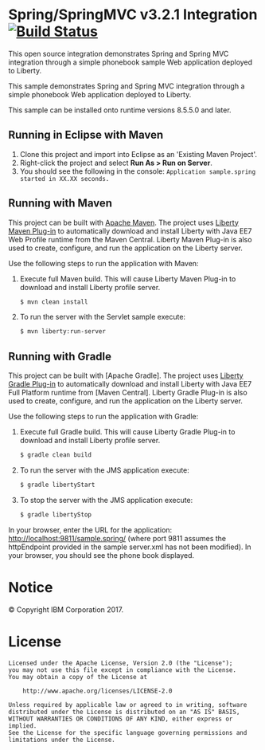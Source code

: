 Spring/SpringMVC v3.2.1 Integration [![Build Status](https://travis-ci.org/WASdev/sample.Spring.svg?branch=master)](https://travis-ci.org/WASdev/sample.Spring)
==============

This open source integration demonstrates Spring and Spring MVC integration through a simple phonebook sample Web application deployed to Liberty.

This sample demonstrates Spring and Spring MVC integration through a simple phonebook Web application deployed to Liberty.

This sample can be installed onto runtime versions 8.5.5.0 and later.


## Running in Eclipse with Maven

1. Clone this project and import into Eclipse as an 'Existing Maven Project'.
2. Right-click the project and select **Run As > Run on Server**.
3. You should see the following in the console: `Application sample.spring started in XX.XX seconds.`

## Running with Maven

This project can be built with [Apache Maven]. The project uses [Liberty Maven Plug-in] to automatically download and install Liberty with Java EE7 Web Profile runtime from the Maven Central. Liberty Maven Plug-in is also used to create, configure, and run the application on the Liberty server. 

Use the following steps to run the application with Maven:

1. Execute full Maven build. This will cause Liberty Maven Plug-in to download and install Liberty profile server.
    ```bash
    $ mvn clean install
    ```
    
2. To run the server with the Servlet sample execute:
    ```bash
    $ mvn liberty:run-server
    ```
 
## Running with Gradle

This project can be built with [Apache Gradle]. The project uses [Liberty Gradle Plug-in] to automatically download and install Liberty with Java EE7 Full Platform runtime from [Maven Central]. Liberty Gradle Plug-in is also used to create, configure, and run the application on the Liberty server. 

Use the following steps to run the application with Gradle:

1. Execute full Gradle build. This will cause Liberty Gradle Plug-in to download and install Liberty profile server.
    ```bash
    $ gradle clean build
    ```

2. To run the server with the JMS application execute:
    ```bash
    $ gradle libertyStart
    ```
        
3. To stop the server with the JMS application execute:
    ```bash
    $ gradle libertyStop
    ```
 

In your browser, enter the URL for the application: [http://localhost:9811/sample.spring/](http://localhost:9811/sample.spring/) (where port 9811 assumes the httpEndpoint provided in the sample server.xml has not been modified).
In your browser, you should see the phone book displayed.

# Notice

© Copyright IBM Corporation 2017.

# License

```text
Licensed under the Apache License, Version 2.0 (the "License");
you may not use this file except in compliance with the License.
You may obtain a copy of the License at

    http://www.apache.org/licenses/LICENSE-2.0

Unless required by applicable law or agreed to in writing, software
distributed under the License is distributed on an "AS IS" BASIS,
WITHOUT WARRANTIES OR CONDITIONS OF ANY KIND, either express or implied.
See the License for the specific language governing permissions and
limitations under the License.
````

[Liberty Maven Plug-in]: https://github.com/WASdev/ci.maven
[Liberty Gradle Plug-in]: https://github.com/WASdev/ci.gradle

[Apache Maven]: http://maven.apache.org


